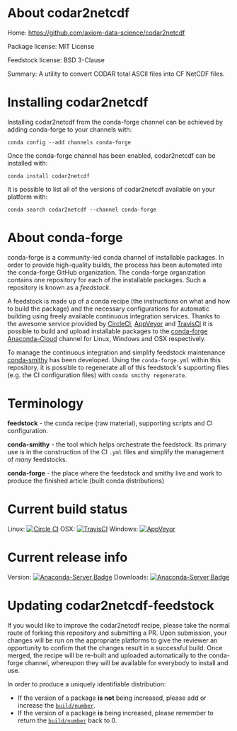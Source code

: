 About codar2netcdf
==================

Home: https://github.com/axiom-data-science/codar2netcdf

Package license: MIT License

Feedstock license: BSD 3-Clause

Summary: A utility to convert CODAR total ASCII files into CF NetCDF files.



Installing codar2netcdf
=======================

Installing codar2netcdf from the conda-forge channel can be achieved by adding conda-forge to your channels with:

```
conda config --add channels conda-forge
```

Once the conda-forge channel has been enabled, codar2netcdf can be installed with:

```
conda install codar2netcdf
```

It is possible to list all of the versions of codar2netcdf available on your platform with:

```
conda search codar2netcdf --channel conda-forge
```


About conda-forge
=================

conda-forge is a community-led conda channel of installable packages.
In order to provide high-quality builds, the process has been automated into the
conda-forge GitHub organization. The conda-forge organization contains one repository 
for each of the installable packages. Such a repository is known as a *feedstock*.

A feedstock is made up of a conda recipe (the instructions on what and how to build
the package) and the necessary configurations for automatic building using freely
available continuous integration services. Thanks to the awesome service provided by
[CircleCI](https://circleci.com/), [AppVeyor](http://www.appveyor.com/)
and [TravisCI](https://travis-ci.org/) it is possible to build and upload installable
packages to the [conda-forge](https://anaconda.org/conda-forge)
[Anaconda-Cloud](http://docs.anaconda.org/) channel for Linux, Windows and OSX respectively.

To manage the continuous integration and simplify feedstock maintenance
[conda-smithy](http://github.com/conda-forge/conda-smithy) has been developed.
Using the ``conda-forge.yml`` within this repository, it is possible to regenerate all of
this feedstock's supporting files (e.g. the CI configuration files) with ``conda smithy regenerate``.


Terminology
===========

**feedstock** - the conda recipe (raw material), supporting scripts and CI configuration.

**conda-smithy** - the tool which helps orchestrate the feedstock.
                   Its primary use is in the construction of the CI ``.yml`` files
                   and simplify the management of *many* feedstocks.

**conda-forge** - the place where the feedstock and smithy live and work to
                  produce the finished article (built conda distributions)

Current build status
====================
Linux: [![Circle CI](https://circleci.com/gh/conda-forge/codar2netcdf-feedstock.svg?style=svg)](https://circleci.com/gh/conda-forge/codar2netcdf-feedstock)
OSX: [![TravisCI](https://travis-ci.org/conda-forge/codar2netcdf-feedstock.svg?branch=master)](https://travis-ci.org/conda-forge/codar2netcdf-feedstock) 
Windows: [![AppVeyor](https://ci.appveyor.com/api/projects/status/github/conda-forge/codar2netcdf-feedstock?svg=True)](https://ci.appveyor.com/project/conda-forge/codar2netcdf-feedstock/branch/master)

Current release info
====================
Version: [![Anaconda-Server Badge](https://anaconda.org/conda-forge/codar2netcdf/badges/version.svg)](https://anaconda.org/conda-forge/codar2netcdf)
Downloads: [![Anaconda-Server Badge](https://anaconda.org/conda-forge/codar2netcdf/badges/downloads.svg)](https://anaconda.org/conda-forge/codar2netcdf)


Updating codar2netcdf-feedstock
===============================

If you would like to improve the codar2netcdf recipe, please take the normal
route of forking this repository and submitting a PR. Upon submission, your changes will
be run on the appropriate platforms to give the reviewer an opportunity to confirm that the
changes result in a successful build. Once merged, the recipe will be re-built and uploaded
automatically to the conda-forge channel, whereupon they will be available for everybody to
install and use.

In order to produce a uniquely identifiable distribution:
 * If the version of a package **is not** being increased, please add or increase
   the [``build/number``](http://conda.pydata.org/docs/building/meta-yaml.html#build-number-and-string). 
 * If the version of a package **is** being increased, please remember to return
   the [``build/number``](http://conda.pydata.org/docs/building/meta-yaml.html#build-number-and-string)
   back to 0.
